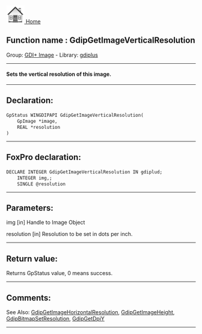 [<img src="../../images/home.png"> Home ](https://github.com/VFPX/Win32API)  

## Function name : GdipGetImageVerticalResolution
Group: [GDI+ Image](../../functions_group.md#GDIplus_Image)  -  Library: [gdiplus](../../Libraries.md#gdiplus)  
***  


#### Sets the vertical resolution of this image.
***  


## Declaration:
```foxpro  
GpStatus WINGDIPAPI GdipGetImageVerticalResolution(
	GpImage *image,
	REAL *resolution
)  
```  
***  


## FoxPro declaration:
```foxpro  
DECLARE INTEGER GdipGetImageVerticalResolution IN gdiplud;
	INTEGER img,;
	SINGLE @resolution  
```  
***  


## Parameters:
img
[in] Handle to Image Object

resolution
[in] Resolution to be set in dots per inch.  
***  


## Return value:
Returns GpStatus value, 0 means success.  
***  


## Comments:
See Also: [GdipGetImageHorizontalResolution](GdipGetImageHorizontalResolution.md), [GdipGetImageHeight](GdipGetImageHeight.md), [GdipBitmapSetResolution](GdipBitmapSetResolution.md), [GdipGetDpiY](GdipGetDpiY.md)   
  
***  

